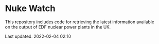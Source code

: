# Nuke Watch

This repository includes code for retrieving the latest information available on the output of EDF nuclear power plants in the UK.

Last updated: 2022-02-04 02:10